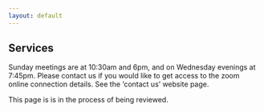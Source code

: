 ```yaml
---
layout: default
---
```


## Services

Sunday meetings are at 10:30am and 6pm, and on Wednesday evenings at 7:45pm. Please contact us if you would like to get access to the zoom online connection details. See the ‘contact us’ website page.

This page is is in the process of being reviewed.



